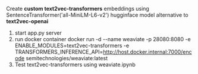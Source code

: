 Create **custom text2vec-transformers** embeddings using SentenceTransformer('all-MiniLM-L6-v2') hugginface model alternative to **text2vec-openai** 
1. start app.py server
2. run docker container
   docker run -d --name weaviate -p 28080:8080 -e ENABLE_MODULES=text2vec-transformers -e TRANSFORMERS_INFERENCE_API=http://host.docker.internal:7000/encode semitechnologies/weaviate:latest
3. Test text2vec-transformers using weaviate.ipynb
   
